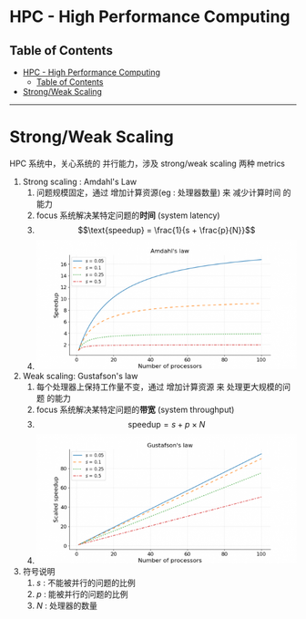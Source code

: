 # HPC - High Performance Computing

## Table of Contents

- [HPC - High Performance Computing](#hpc---high-performance-computing)
  - [Table of Contents](#table-of-contents)
- [Strong/Weak Scaling](#strongweak-scaling)



---

# Strong/Weak Scaling

HPC 系统中，关心系统的 并行能力，涉及 strong/weak scaling 两种 metrics
1. Strong scaling : Amdahl's Law
   1. 问题规模固定，通过 增加计算资源(eg : 处理器数量) 来 减少计算时间 的能力
   2. focus 系统解决某特定问题的**时间** (system latency)
   3. $$\text{speedup} = \frac{1}{s + \frac{p}{N}}$$
   4. <img src="Pics/hpc001.png" width=500>
2. Weak scaling: Gustafson's law
   1. 每个处理器上保持工作量不变，通过 增加计算资源 来 处理更大规模的问题 的能力
   2. focus 系统解决某特定问题的**带宽** (system throughput)
   3. $$\text{speedup} = s + p × N$$
   4. <img src="Pics/hpc002.png" width=500>
3. 符号说明
   1. $s$ : 不能被并行的问题的比例
   2. $p$ : 能被并行的问题的比例
   3. $N$ : 处理器的数量


